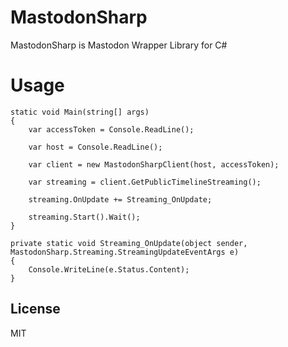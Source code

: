 # MastodonSharp
MastodonSharp is Mastodon Wrapper Library for C#

# Usage
```
static void Main(string[] args)
{
    var accessToken = Console.ReadLine();

    var host = Console.ReadLine();

    var client = new MastodonSharpClient(host, accessToken);

    var streaming = client.GetPublicTimelineStreaming();

    streaming.OnUpdate += Streaming_OnUpdate;

    streaming.Start().Wait();
}

private static void Streaming_OnUpdate(object sender, MastodonSharp.Streaming.StreamingUpdateEventArgs e)
{
    Console.WriteLine(e.Status.Content);
}
```

## License
MIT
